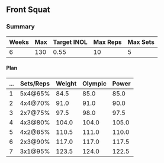 ## Front Squat

### Summary

Weeks | Max | Target INOL | Max Reps | Max Sets
--- | --- | --- | --- | ---
6 | 130 | 0.55 | 10 | 5

#### Plan

 ... | Sets/Reps | Weight | Olympic | Power
--- | --- | --- | --- | ---
1 | 5x4@65% | 84.5 | 85.0 | 85.0
2 | 4x4@70% | 91.0 | 91.0 | 90.0
3 | 2x7@75% | 97.5 | 98.0 | 97.5
4 | 4x3@80% | 104.0 | 104.0 | 105.0
5 | 4x2@85% | 110.5 | 111.0 | 110.0
6 | 2x3@90% | 117.0 | 117.0 | 117.5
7 | 3x1@95% | 123.5 | 124.0 | 122.5

